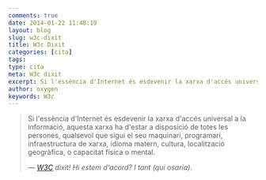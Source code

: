 ```yaml
---
comments: true
date: 2014-01-22 11:48:19
layout: blog
slug: w3c-dixit
title: W3c Dixit
categories: [cita]
tags:
type: cita
meta: W3c dixit
excerpt: Si l'essència d'Internet és esdevenir la xarxa d'accés universal a la informació, aquesta xarxa ha d'estar a disposició de totes les persones.
author: oxygen
keywords: W3c
---
```


<blockquote>
	<p>Si l'ess&egrave;ncia d'Internet &eacute;s esdevenir la xarxa d'acc&eacute;s universal a la informaci&oacute;, aquesta xarxa ha d'estar a disposici&oacute; de totes les persones, qualsevol que sigui el seu maquinari, programari, infraestructura de xarxa, idioma matern, cultura, localitzaci&oacute; geogr&agrave;fica, o capacitat f&iacute;sica o mental.</p>
	<footer>&mdash; <cite><a title="Enlla&ccedil; extern en angl&egrave;s; World Wide Web Consortium" href="http://www.w3c.org/" hreflang="en">W3C</a> dixit! Hi estem d'acord? I tant (qui osaria).</cite></footer>
</blockquote>